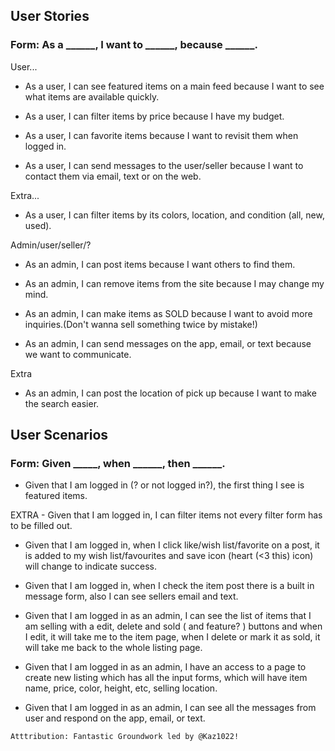 ## User Stories
### Form: As a ______, I want to ______, because ______.

User...
- As a user, I can see featured items on a main feed because I want to see what items are available quickly.

- As a user, I can filter items by price because I have my budget.

- As a user, I can favorite items because I want to revisit them when logged in.

- As a user, I can send messages to the user/seller because I want to contact them via email, text or on the web.

Extra...
- As a user, I can filter items by its colors, location, and condition (all, new, used).


Admin/user/seller/?

- As an admin, I can post items because I want others to find them.

- As an admin, I can remove items from the site because I may change my mind.

- As an admin, I can make items as SOLD because I want to avoid more inquiries.(Don't wanna sell something twice by mistake!)

- As an admin, I can send messages on the app, email, or text because we want to communicate.

Extra
- As an admin, I can post the location of pick up because I want to make the search easier. 



## User Scenarios
### Form: Given _____, when ______, then ______.

- Given that I am logged in (? or not logged in?), the first thing I see is featured items.

EXTRA - Given that I am logged in, I can filter items not every filter form has to be filled out.

- Given that I am logged in, when I click like/wish list/favorite on a post, it is added to my wish list/favourites and save icon (heart (<3 this) icon) will change to indicate success.

- Given that  I am logged in, when I check the item post there is a built in message form, also I can see sellers email and text.

- Given that I am logged in as an admin, I can see the list of items that I am selling with a edit, delete and sold ( and feature? ) buttons and when I edit, it will take me to the item page, when I delete or mark it as sold, it will take me back to the whole listing page.

- Given that I am logged in as an admin, I have an access to a page to create new listing which has all the input forms, which will have item name, price, color, height, etc, selling location. 

- Given that I am logged in as an admin, I can see all the messages from user and respond on the app, email, or text.

`Atttribution: Fantastic Groundwork led by @Kaz1022!`
